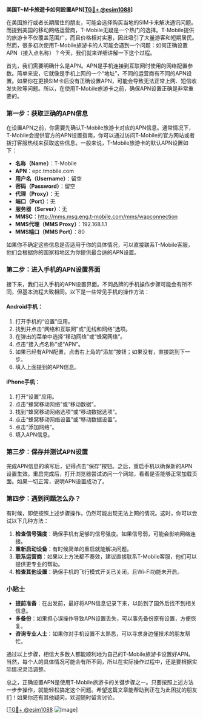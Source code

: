 **美国T~M卡旅遊卡如何設置APN[[TG💪+ @esim1088](https://t.me/s/esim1088)]**

在美国旅行或者长期居住的朋友，可能会选择购买当地的SIM卡来解决通讯问题。而提到美国的移动网络运营商，T-Mobile无疑是一个热门的选择。T-Mobile提供的旅游卡不仅覆盖范围广，而且价格相对实惠，因此吸引了大量游客和短期居民。然而，很多初次使用T-Mobile旅游卡的人可能会遇到一个问题：如何正确设置APN（接入点名称）？今天，我们就来详细讲解一下这个过程。

首先，我们需要明确什么是APN。APN是手机连接到互联网时使用的网络配置参数。简单来说，它就像是手机上网的一个“地址”，不同的运营商有不同的APN设置。如果你在更换SIM卡后没有正确设置APN，可能会导致无法正常上网、短信收发失败等问题。所以，在使用T-Mobile旅游卡之前，确保APN设置正确是非常重要的。

### 第一步：获取正确的APN信息

在设置APN之前，你需要先确认T-Mobile旅游卡对应的APN信息。通常情况下，T-Mobile会提供官方的APN设置指南，你可以通过访问T-Mobile的官方网站或者拨打客服热线来获取这些信息。一般来说，T-Mobile旅游卡的默认APN设置如下：

- **名称（Name）**：T-Mobile
- **APN**：epc.tmobile.com
- **用户名（Username）**：留空
- **密码（Password）**：留空
- **代理（Proxy）**：无
- **端口（Port）**：无
- **服务器（Server）**：无
- **MMSC**：http://mms.msg.eng.t-mobile.com/mms/wapconnection
- **MMS代理（MMS Proxy）**：192.168.1.1
- **MMS端口（MMS Port）**：80

如果你不确定这些信息是否适用于你的具体情况，可以直接联系T-Mobile客服，他们会根据你的国家和地区为你提供最合适的APN设置。

### 第二步：进入手机的APN设置界面

接下来，我们进入手机的APN设置界面。不同品牌的手机操作步骤可能会有所不同，但基本流程大致相同。以下是一些常见手机的操作方法：

#### Android手机：
1. 打开手机的“设置”应用。
2. 找到并点击“网络和互联网”或“无线和网络”选项。
3. 在弹出的菜单中选择“移动网络”或“蜂窝网络”。
4. 点击“接入点名称”或“APN”。
5. 如果已经有APN配置，点击右上角的“添加”按钮；如果没有，直接跳到下一步。
6. 填入上面提到的APN信息。

#### iPhone手机：
1. 打开“设置”应用。
2. 点击“蜂窝移动网络”或“移动数据”。
3. 找到“蜂窝移动网络选项”或“移动数据选项”。
4. 点击“蜂窝移动网络设置”或“移动数据设置”。
5. 点击“添加网络”。
6. 填入APN信息。

### 第三步：保存并测试APN设置

完成APN信息的填写后，记得点击“保存”按钮。之后，重启手机以确保新的APN设置生效。重启完成后，打开浏览器尝试访问一个网站，看看是否能够正常加载页面。如果一切正常，说明APN设置成功了。

### 第四步：遇到问题怎么办？

有时候，即使按照上述步骤操作，仍然可能出现无法上网的情况。这时，你可以尝试以下几种方法：

1. **检查信号强度**：确保手机有足够的信号强度。如果信号弱，可能会影响网络连接。
2. **重新启动设备**：有时候简单的重启就能解决问题。
3. **联系运营商**：如果以上方法都不奏效，建议直接联系T-Mobile客服，他们可以提供更专业的帮助。
4. **检查其他设置**：确保手机的飞行模式开关已关闭，且Wi-Fi功能未开启。

### 小贴士

- **提前准备**：在出发前，最好将APN信息记录下来，以防到了国外后找不到相关信息。
- **多备份**：如果担心误操作导致APN设置丢失，可以事先备份原有设置，方便恢复。
- **咨询专业人士**：如果你对手机设置不太熟悉，可以寻求身边懂技术的朋友帮忙。

通过以上步骤，相信大多数人都能顺利地为自己的T-Mobile旅游卡设置好APN。当然，每个人的具体情况可能会有所不同，所以在实际操作过程中，还是要根据实际情况灵活调整。

总之，正确设置APN是使用T-Mobile旅游卡的关键步骤之一。只要按照上述方法一步步操作，就能轻松搞定这个问题。希望这篇文章能帮助到正在为此困扰的朋友们！如果你还有其他疑问，欢迎随时留言讨论。

[[TG💪+ @esim1088](https://t.me/s/esim1088) ![Image](https://i.postimg.cc/4NQfJmqS/Snipaste-2025-05-13-00-14-12.png)]